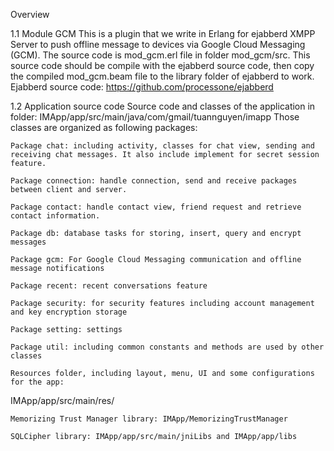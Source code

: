 
Overview

1.1 Module GCM
	This is a plugin that we write in Erlang for ejabberd XMPP Server to push offline message
to devices via Google Cloud Messaging (GCM). The source code is mod_gcm.erl file in folder mod_gcm/src. This source code should
be compile with the ejabberd source code, then copy the compiled mod_gcm.beam file to
the library folder of ejabberd to work.
Ejabberd source code: https://github.com/processone/ejabberd

1.2 Application source code
	Source code and classes of the application in folder:
IMApp/app/src/main/java/com/gmail/tuannguyen/imapp
Those classes are organized as following packages:

	Package chat: including activity, classes for chat view, sending and receiving chat messages. It also include implement for secret session feature.

	Package connection: handle connection, send and receive packages between client and server.

	Package contact: handle contact view, friend request and retrieve contact information.

	Package db: database tasks for storing, insert, query and encrypt messages

	Package gcm: For Google Cloud Messaging communication and offline message notifications

	Package recent: recent conversations feature

	Package security: for security features including account management and key encryption storage

	Package setting: settings

	Package util: including common constants and methods are used by other classes

	Resources folder, including layout, menu, UI and some configurations for the app:
IMApp/app/src/main/res/

	Memorizing Trust Manager library: IMApp/MemorizingTrustManager

	SQLCipher library: IMApp/app/src/main/jniLibs and IMApp/app/libs
